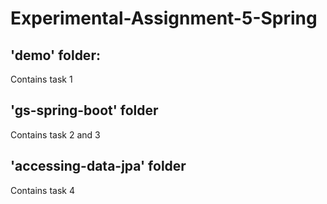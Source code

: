 # Experimental-Assignment-5-Spring
## 'demo' folder:
Contains task 1
## 'gs-spring-boot' folder
Contains task 2 and 3
## 'accessing-data-jpa' folder
Contains task 4
